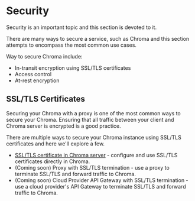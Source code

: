 # Security

Security is an important topic and this section is devoted to it.

There are many ways to secure a service, such as Chroma and this section attempts to encompass the most common use
cases.

Way to secure Chroma include:

- In-transit encryption using SSL/TLS certificates
- Access control
- At-rest encryption

## SSL/TLS Certificates

Securing your Chroma with a proxy is one of the most common ways to secure your Chroma.
Ensuring that all traffic between your client and Chroma server is encrypted is a good practice.

There are multiple ways to secure your Chroma instance using SSL/TLS certificates and here we'll explore a few.

- [SSL/TLS certificate in Chroma server](chroma-ssl-cert.md) - configure and use SSL/TLS certificates directly in Chroma.
- (Coming soon) Proxy with SSL/TLS termination - use a proxy to terminate SSL/TLS and forward traffic to Chroma.
- (Coming soon) Cloud Provider API Gateway with SSL/TLS termination - use a cloud provider's API Gateway to terminate SSL/TLS and
  forward traffic to Chroma.
